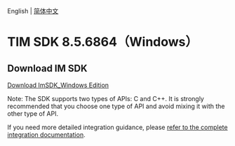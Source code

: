 English | [简体中文](./README_ZH.md)

# TIM SDK 8.5.6864（Windows）

## Download IM SDK

[Download ImSDK_Windows Edition](https://im.sdk.qcloud.com/download/plus/8.5.6864/cross_platform/ImSDK_Windows_8.5.6864.zip)

Note: The SDK supports two types of APIs: C and C++. It is strongly recommended that you choose one type of API and avoid mixing it with the other type of API.

If you need more detailed integration guidance, please [refer to the complete integration documentation](https://www.tencentcloud.com/document/product/1047/34310).
